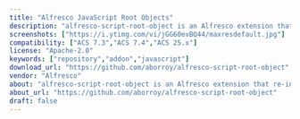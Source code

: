 ```yaml
---
title: "Alfresco JavaScript Root Objects"
description: "alfresco-script-root-object is an Alfresco extension that re-introduces controlled access to selected Spring beans inside repository JavaScript scripts."
screenshots: ["https://i.ytimg.com/vi/jGG60evBQ44/maxresdefault.jpg"]
compatibility: ["ACS 7.3","ACS 7.4","ACS 25.x"]
license: "Apache-2.0"
keywords: ["repository","addon","javascript"]
download_url: "https://github.com/aborroy/alfresco-script-root-object"
vendor: "Alfresco"
about: "alfresco-script-root-object is an Alfresco extension that re-introduces controlled access to selected Spring beans inside repository JavaScript scripts. It provides new root objects (such as sysAdmin, nodeService, searchService, siteService, etc.) so that scripts stored in the Data Dictionary can safely call backend services without relying on the blocked Packages mechanism. This makes it possible to write richer server-side JavaScript for automation, configuration, and custom logic while staying compatible with recent Alfresco versions"
about_url: "https://github.com/aborroy/alfresco-script-root-object"
draft: false
---
```


